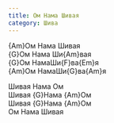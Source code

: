 ```yaml
---
title: Ом Нама Шивая
category: Шива
---
```

{Am}Ом Нама Шивая  
{G}Ом Нама Ши{Am}вая  
{G}Ом НамаШи{F}ва{Em}я  
{Am}Ом НамаШи{G}ва{Am}я

Шивая Нама Ом  
Шивая {G}Нама {Am}Ом  
Шивая {G}Нама {Am}Ом  
Ом Нама Шивая
